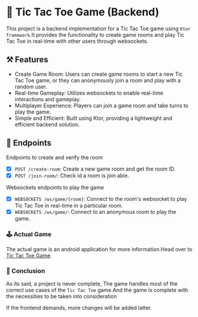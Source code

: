 # 🎲 Tic Tac Toe Game (Backend)

This project is a backend implementation for a Tic Tac Toe game using `Ktor framework`.It provides the functionality to
create game rooms and play Tic Tac Toe in real-time with other users through websockets.

## ⚒️ Features

- Create Game Room: Users can create game rooms to start a new Tic Tac Toe game, or they can anonymously join a room and
  play with a random user.
- Real-time Gameplay: Utilizes websockets to enable real-time interactions and gameplay.
- Multiplayer Experience: Players can join a game room and take turns to play the game.
- Simple and Efficient: Built using Ktor, providing a lightweight and efficient backend solution.

## 🍴 Endpoints

Endpoints to create and verify the room

- [x] `POST /create-room`: Create a new game room and get the room ID.
- [x] `POST /join-room/`: Check id a room is join able.

Websockets endpoints to play the game

- [x] `WEBSOCKETS /ws/game/{room}`: Connect to the room's websocket to play Tic Tac Toe in real-time in a particular
  room.
- [x] `WEBSOCKETS /ws/game/`: Connect to an anonymous room to play the game.

### 🕹️ Actual Game

The actual game is an android application for more information.Head over
to [Tic Tac Toe Game](https://github.com/tuuhin/AndroidTicTacToe).

### 🙂 Conclusion

As its said, a project is never complete, The game handles most of the correct use cases of the `Tic Tac Toe` game.And
the game is complete with the necessities to be taken into consideration

If the frontend demands, more changes will be added latter.
